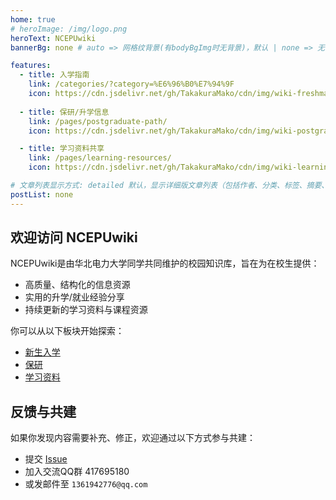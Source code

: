 ```yaml
---
home: true
# heroImage: /img/logo.png
heroText: NCEPUwiki
bannerBg: none # auto => 网格纹背景(有bodyBgImg时无背景)，默认 | none => 无 | '大图地址' | background: 自定义背景样式       提示：如发现文本颜色不适应你的背景时可以到palette.styl修改$bannerTextColor变量

features:
  - title: 入学指南
    link: /categories/?category=%E6%96%B0%E7%94%9F
    icon: https://cdn.jsdelivr.net/gh/TakakuraMako/cdn/img/wiki-freshman.png
    
  - title: 保研/升学信息
    link: /pages/postgraduate-path/
    icon: https://cdn.jsdelivr.net/gh/TakakuraMako/cdn/img/wiki-postgraduate.png

  - title: 学习资料共享
    link: /pages/learning-resources/
    icon: https://cdn.jsdelivr.net/gh/TakakuraMako/cdn/img/wiki-learning.png

# 文章列表显示方式: detailed 默认，显示详细版文章列表（包括作者、分类、标签、摘要、分页等）| simple => 显示简约版文章列表（仅标题和日期）| none 不显示文章列表
postList: none
---
```


## 欢迎访问 NCEPUwiki

NCEPUwiki是由华北电力大学同学共同维护的校园知识库，旨在为在校生提供：

- 高质量、结构化的信息资源  
- 实用的升学/就业经验分享  
- 持续更新的学习资料与课程资源

你可以从以下板块开始探索：

- [新生入学](/NCEPUwiki/categories/?category=%E6%96%B0%E7%94%9F)
- [保研](/pages/postgraduate-path/)
- [学习资料](/pages/learning-resources/)

## 反馈与共建

如果你发现内容需要补充、修正，欢迎通过以下方式参与共建：

- 提交 [Issue](https://github.com/NCEPUwiki/NCEPUwiki/issues)
- 加入交流QQ群 417695180
- 或发邮件至 `1361942776@qq.com`

